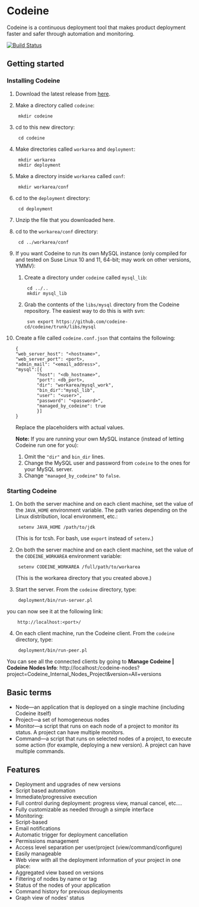 # Codeine

Codeine is a continuous deployment tool that makes product deployment faster and safer through automation and monitoring.

[![Build Status](https://travis-ci.org/codeine-cd/codeine.png?branch=master)](https://travis-ci.org/codeine-cd/codeine)

## Getting started

### Installing Codeine

1. Download the latest release from [here](https://github.com/codeine-cd/codeine/releases).
2. Make a directory called `codeine`:

        mkdir codeine

3. cd to this new directory:

        cd codeine

4. Make directories called `workarea` and `deployment`:

        mkdir workarea
        mkdir deployment

5. Make a directory inside `workarea` called `conf`:

        mkdir workarea/conf

6. cd to the `deployment` directory:

        cd deployment

7. Unzip the file that you downloaded here. 
8. cd to the `workarea/conf` directory:

        cd ../workarea/conf

9. If you want Codeine to run its own MySQL instance (only compiled for and tested on Suse Linux 10 and 11, 64-bit; may work on other versions, YMMV):
    1. Create a directory under `codeine` called `mysql_lib`:
            
            cd ../..
            mkdir mysql_lib

    2. Grab the contents of the `libs/mysql` directory from the Codeine repository. The easiest way to do this is with svn:

            svn export https://github.com/codeine-cd/codeine/trunk/libs/mysql

10. Create a file called `codeine.conf.json` that contains the following:

        {
        "web_server_host": "<hostname>",
        "web_server_port": <port>,
        "admin_mail": "<email_address>",
        "mysql":[{
                "host": "<db_hostname>",
                "port": <db_port>,
                "dir": "workarea/mysql_work",
                "bin_dir":"mysql_lib",
                "user": "<user>",
                "password": "<password>",
                "managed_by_codeine": true
                }]
        }

    Replace the placeholders with actual values.

    **Note:** If you are running your own MySQL instance (instead of letting Codeine run one for you):

    1. Omit the `"dir"` and `bin_dir` lines.
    2. Change the MySQL user and password from `codeine` to the ones for your MySQL server.
    3. Change `"managed_by_codeine"` to `false`.

### Starting Codeine

1. On both the server machine and on each client machine, set the value of the `JAVA_HOME` environment variable. The path varies depending on the Linux distribution, local environment, etc.:

        setenv JAVA_HOME /path/to/jdk

    (This is for tcsh. For bash, use `export` instead of `setenv`.)
2. On both the server machine and on each client machine, set the value of the `CODEINE_WORKAREA` environment variable:

        setenv CODEINE_WORKAREA /full/path/to/workarea

    (This is the workarea directory that you created above.)
3. Start the server. From the `codeine` directory, type:

        deployment/bin/run-server.pl

you can now see it at the following link:

        http://localhost:<port>/        

4. On each client machine, run the Codeine client. From the `codeine` directory, type:

        deployment/bin/run-peer.pl

You can see all the connected clients by going to **Manage Codeine | Codeine Nodes Info**:
        http://localhost:<port>/codeine-nodes?project=Codeine_Internal_Nodes_Project&version=All+versions


## Basic terms
* Node&mdash;an application that is deployed on a single machine (including Codeine itself)
* Project&mdash;a set of homogeneous nodes
* Monitor&mdash;a script that runs on each node of a project to monitor its status. A project can have multiple monitors.
* Command&mdash;a script that runs on selected nodes of a project, to execute some action (for example, deploying a new version). A project can have multiple commands.

## Features
* Deployment and upgrades of new versions
 * Script based automation
 * Immediate/progressive execution
 * Full control during deployment: progress view, manual cancel, etc.&hellip;
 * Fully customizable as needed through a simple interface
* Monitoring:
 * Script-based
 * Email notifications
 * Automatic trigger for deployment cancellation
* Permissions management
 * Access level separation per user/project (view/command/configure)
 * Easily manageable
* Web view with all the deployment information of your project in one place:
 * Aggregated view based on versions
 * Filtering of nodes by name or tag
 * Status of the nodes of your application
 * Command history for previous deployments
 * Graph view of nodes' status

